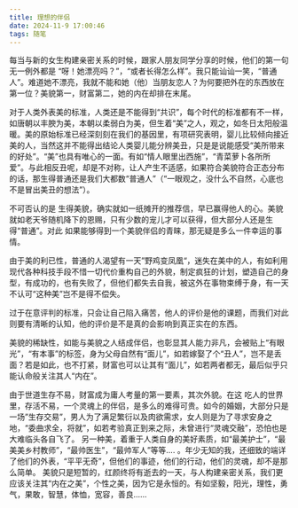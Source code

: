 ```yaml
---
title: 理想的伴侣
date: 2024-11-9 17:00:46
tags: 随笔
---
```


每当与新的女生构建亲密关系的时候，跟家人朋友同学分享的时候，他们的第一句无一例外都是 “呀！她漂亮吗？”，“或者长得怎么样”。我只能讪讪一笑，“普通人”。难道她不漂亮，我就不能和她（他）当朋友恋人？为何要把外在的东西放在第一位？美貌第一，财富第二，她的内在却排在末尾。

对于人类外表美的标准，人类还是不能得到“共识”，每个时代的标准都有不一样，如唐朝以丰腴为美，本朝以柔弱白为美，但生着“美”之人，观之，如冬日太阳般温暖。美的原始标准已经深刻刻在我们的基因里，有项研究表明，婴儿比较倾向接近美的人，当然这并不能得出结论人类婴儿能分辨美丑，只是是说能感受“美所带来的好处”。“美”也具有唯心的一面。有如“情人眼里出西施”，“青菜萝卜各所所爱”。与此相反丑呢，却是不对称，让人产生不适感，如果符合美貌符合正态分布的话，那生得普通还是我们大都数“普通人”（“一眼观之，没什么不自然，心底也不是冒出美丑的想法”）。

不可否认的是 生得美貌，确实就如一纸摊开的推荐信，早已赢得他人的心。美貌就如老天爷随机降下的恩赐，只有少数的宠儿才可以获得，但大部分人还是生得“普通”。对此 如果能够得到一个美貌伴侣的青睐，那无疑是多么一件幸运的事情。

由于美的利已性，普通的人渴望有一天”野鸡变凤凰“，迷失在美中的人，有如利用现代各种科技手段不惜一切代价重构自己的外貌，制定疯狂的计划，塑造自己的身型，有成功的，也有失败了，但他们都失去自我，被这外在事物束缚于身，有一天不认可“这种美”岂不是得不偿失。

过于在意评判的标准，只会让自己陷入痛苦，他人的评价是他的课题，而我们对此则要有清晰的认知，他的评价是不是真的会影响到真正实在的东西。

美貌的稀缺性，如能与美貌之人结成伴侣，也彰显其人能力非凡，会被贴上“有眼光”，“有本事”的标签，身为父母自然有“面儿”，如若嫁娶了个“丑人”，岂不是丢面？若是如此，也不打紧，财富也可以让其有“面儿”，如若两者都无，最后似乎只能认命般关注其人“内在”。

由于世道生存不易，财富成为庸人考量的第一要素，其次外貌。在这 吃人的世界里，存活不易，一个灵魂上的伴侣，是多么的难得可贵。如今的婚姻，大部分只是一场”生存交易”，男人为了满足繁衍以及肉欲需求，女人则是为了寻求安身之地，“委曲求全，将就”，如若考验真正到来之际，未曾进行“灵魂交融”，恐怕也是大难临头各自飞了。
另一种美，着重于人类自身的美好素质，如“最美护士”，“最美美乡村教师”，“最帅医生”，“最帅军人”等等…. 。年少无知的我，还细致的端详了他们的外表，“平平无奇”，但他们的事迹，他们的行动，他们的灵魂，却不是那么简单。 美貌只是短暂的，红颜终将有逝去的一天，与人构建亲密关系，我们更应该关注其“内在之美”，个性之美，因为它是永恒的。有如坚毅，阳光，理性，勇气，果敢，智慧，体恤，宽容，善良……
